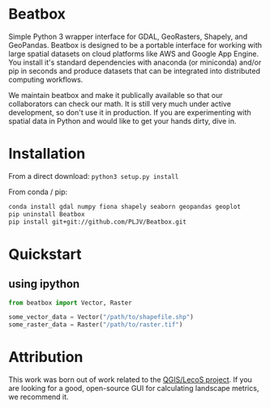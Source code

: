 # Beatbox
Simple Python 3 wrapper interface for GDAL, GeoRasters, Shapely, and GeoPandas. Beatbox is designed to be a portable interface for working with large spatial datasets on cloud platforms like AWS and Google App Engine. You install it's standard dependencies with anaconda (or miniconda) and/or pip in seconds and produce datasets that can be integrated into distributed computing workflows. 

We maintain beatbox and make it publically available so that our collaborators can check our math. It is still very much under active development, so don't use it in production. If you are experimenting with spatial data in Python and would like to get your hands dirty, dive in.

# Installation
From a direct download:
```python3 setup.py install```

From conda / pip:
```bash
conda install gdal numpy fiona shapely seaborn geopandas geoplot
pip uninstall Beatbox
pip install git+git://github.com/PLJV/Beatbox.git
```

# Quickstart
## using ipython
```python
from beatbox import Vector, Raster

some_vector_data = Vector("/path/to/shapefile.shp")
some_raster_data = Raster("/path/to/raster.tif")
```

# Attribution
This work was born out of work related to the [QGIS/LecoS project](http://conservationecology.wordpress.com/lecos-land-cover-statistics/ "LecoS"). If you are looking for a good, open-source GUI for calculating landscape metrics, we recommend it. 

